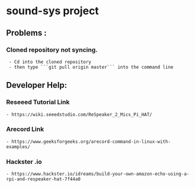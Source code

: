 # sound-sys project

## Problems :
  ### Cloned repository not syncing.
     - Cd into the cloned repository
     - then type ```git pull origin master``` into the command line
    
    
    
    
    
## Developer Help:
  ### Reseeed Tutorial Link
    - https://wiki.seeedstudio.com/ReSpeaker_2_Mics_Pi_HAT/
  ### Arecord Link
    - https://www.geeksforgeeks.org/arecord-command-in-linux-with-examples/
  ### Hackster .io
    - https://www.hackster.io/idreams/build-your-own-amazon-echo-using-a-rpi-and-respeaker-hat-7f44a0
